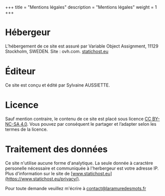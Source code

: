 +++
title = "Mentions légales"
description = "Mentions légales"
weight = 1
+++

# Hébergeur

L’hébergement de ce site est assuré par Variable Object Assignment, 11129 Stockholm, SWEDEN.
Site : ovh.com. [statichost.eu](https://www.statichost.eu/privacy/)

# Éditeur

Ce site est conçu et édité par Sylvaine AUSSIETTE.

# Licence

Sauf mention contraire, le contenu de ce site est placé sous licence [CC BY-NC-SA 4.0](https://creativecommons.org/licenses/by-nc-sa/4.0/). Vous pouvez par conséquent le partager et l’adapter selon les termes de la licence.

# Traitement des données

Ce site n'utilise aucune forme d'analytique. La seule donnée à caractère personelle nécessaire et communiquée à l'herbergeur est votre adresse IP. Plus d'information sur le site de [www.statichost.eu](https://www.statichost.eu/privacy/).

Pour toute demande veuillez m'écrire à <a href="mailto:%63%6f%6e%74%61%63%74%40%6c%61%72%61%6d%75%72%65%64%65%73%6d%6f%74%73%2e%66%72">contact&commat;laramuredesmots&period;fr</a>
